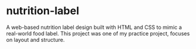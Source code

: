# nutrition-label
A web-based nutrition label design built with HTML and CSS to mimic a real-world food label. This project was one of my practice project, focuses on layout and structure.
